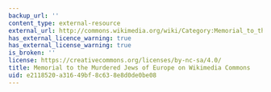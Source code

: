 ```yaml
---
backup_url: ''
content_type: external-resource
external_url: http://commons.wikimedia.org/wiki/Category:Memorial_to_the_Murdered_Jews_of_Europe
has_external_licence_warning: true
has_external_license_warning: true
is_broken: ''
license: https://creativecommons.org/licenses/by-nc-sa/4.0/
title: Memorial to the Murdered Jews of Europe on Wikimedia Commons
uid: e2118520-a316-49bf-8c63-8e8d0de0be08
---
```

